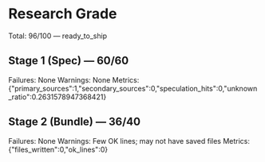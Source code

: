 # Research Grade
Total: 96/100 — ready_to_ship

## Stage 1 (Spec) — 60/60
Failures: None
Warnings: None
Metrics: {"primary_sources":1,"secondary_sources":0,"speculation_hits":0,"unknown_ratio":0.2631578947368421}

## Stage 2 (Bundle) — 36/40
Failures: None
Warnings: Few OK lines; may not have saved files
Metrics: {"files_written":0,"ok_lines":0}